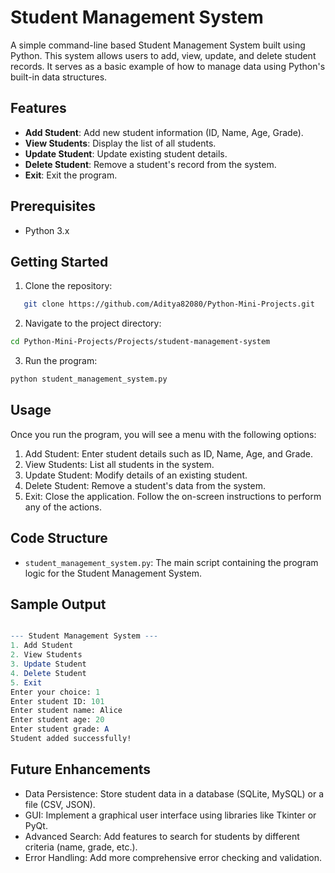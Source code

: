 # Student Management System

A simple command-line based Student Management System built using Python. This system allows users to add, view, update, and delete student records. It serves as a basic example of how to manage data using Python's built-in data structures.

## Features

- **Add Student**: Add new student information (ID, Name, Age, Grade).
- **View Students**: Display the list of all students.
- **Update Student**: Update existing student details.
- **Delete Student**: Remove a student's record from the system.
- **Exit**: Exit the program.

## Prerequisites

- Python 3.x

## Getting Started

1. Clone the repository:
```bash
   git clone https://github.com/Aditya82080/Python-Mini-Projects.git
```

2. Navigate to the project directory:
```bash
cd Python-Mini-Projects/Projects/student-management-system
```
3. Run the program:
```bash
python student_management_system.py
```

## Usage
Once you run the program, you will see a menu with the following options:

1. Add Student: Enter student details such as ID, Name, Age, and Grade.
2. View Students: List all students in the system.
3. Update Student: Modify details of an existing student.
4. Delete Student: Remove a student's data from the system.
5. Exit: Close the application.
 Follow the on-screen instructions to perform any of the actions.

## Code Structure
- `student_management_system.py`: The main script containing the program logic for the Student Management System.

## Sample Output
```mathematica

--- Student Management System ---
1. Add Student
2. View Students
3. Update Student
4. Delete Student
5. Exit
Enter your choice: 1
Enter student ID: 101
Enter student name: Alice
Enter student age: 20
Enter student grade: A
Student added successfully!
```

## Future Enhancements
- Data Persistence: Store student data in a database (SQLite, MySQL) or a file (CSV, JSON).
- GUI: Implement a graphical user interface using libraries like Tkinter or PyQt.
- Advanced Search: Add features to search for students by different criteria (name, grade, etc.).
- Error Handling: Add more comprehensive error checking and validation.
